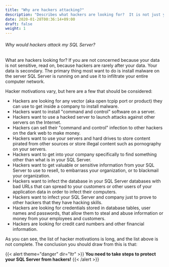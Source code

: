 ```yaml
---
title: "Why are hackers attacking?"
description: "Describes what hackers are looking for?  It is not just your data!"
date: 2020-01-28T00:36:14+09:00
draft: false
weight: 1
---
```


###### Why would hackers attack my SQL Server?

What are hackers looking for? If you are not concerned because your data is not sensitive, read on, because hackers are rarely after your data.  Your data is secondary.  The primary thing most want to do is install malware on the server SQL Server is running on and use it to infiltrate your entire computer network.

Hacker motivations vary, but here are a few that should be considered:

* Hackers are looking for any vector (aka open tcpip port or product) they can use to get inside a company to install malware.
* Hackers want to install "command and control" software on a server.
* Hackers want to use a hacked server to launch attacks against other servers on the Internet.
* Hackers can sell their "command and control" infection to other hackers on the dark web to make money.
* Hackers want to use your servers and hard drives to store content pirated from other sources or store illegal content such as pornography on your servers.
* Hackers want to get into your company specifically to find something other than what is in your SQL Server.
* Hackers want to get valuable or sensitive information from your SQL Server to use to resell, to embarrass your organization, or to blackmail your organization.
* Hackers want to infect the database in your SQL Server databases with bad URLs that can spread to your customers or other users of your application data in order to infect their computers.
* Hackers want to infect your SQL Server and company just to prove to other hackers that they have hacking skills.
* Hackers are looking for credentials stored in database tables, user names and passwords, that allow them to steal and abuse information or money from your employees and customers.
* Hackers are looking for credit card numbers and other financial information.

As you can see, the list of hacker motivations is long, and the list above is not complete.  The conclusion you should draw from this is that:

{{< alert theme="danger" dir="ltr" >}} **You need to take steps to protect your SQL Server from hackers!**
{{< /alert >}}